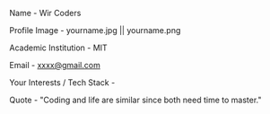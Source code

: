 Name - Wir Coders

Profile Image - yourname.jpg || yourname.png

Academic Institution - MIT 

Email - xxxx@gmail.com  

Your Interests / Tech Stack -

Quote - "Coding and life are similar since both need time to master."


